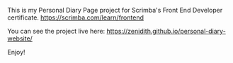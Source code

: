 
This is my Personal Diary Page project for Scrimba's Front End Developer certificate. 
https://scrimba.com/learn/frontend 

You can see the project live here:
https://zenidith.github.io/personal-diary-website/

Enjoy!


